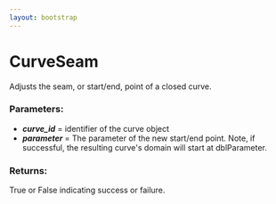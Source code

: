 ```yaml
---
layout: bootstrap
---
```


# CurveSeam

Adjusts the seam, or start/end, point of a closed curve.
        

### Parameters:

- ***curve_id*** = identifier of the curve object
- ***parameter*** = The parameter of the new start/end point. 
            Note, if successful, the resulting curve's
            domain will start at dblParameter.
        

### Returns:


True or False indicating success or failure.
        
